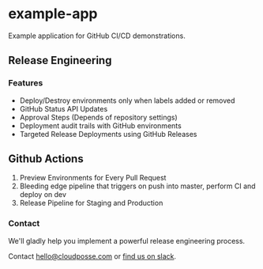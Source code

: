 # example-app



Example application for GitHub CI/CD demonstrations.

## Release Engineering

### Features

* Deploy/Destroy environments only when labels added or removed
* GitHub Status API Updates
* Approval Steps (Depends of repository settings)
* Deployment audit trails with GitHub environments
* Targeted Release Deployments using GitHub Releases

## Github Actions

1. Preview Environments for Every Pull Request
2. Bleeding edge pipeline that triggers on push into master, perform CI and deploy on dev
3. Release Pipeline for Staging and Production


### Contact

We'll gladly help you implement a powerful release engineering process.

Contact <hello@cloudposse.com> or [find us on slack](https://slack.sweetops.com).
